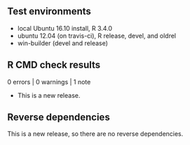 ## Test environments
* local Ubuntu 16.10 install, R 3.4.0
* ubuntu 12.04 (on travis-ci), R release, devel, and oldrel
* win-builder (devel and release)

## R CMD check results

0 errors | 0 warnings | 1 note

* This is a new release.

## Reverse dependencies

This is a new release, so there are no reverse dependencies.
